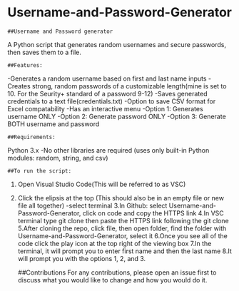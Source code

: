 # Username-and-Password-Generator
    ##Username and Password generator
A Python script that generates random usernames and secure passwords, then saves them to a file. 

    ##Features:
-Generates a random username based on first and last name inputs
-Creates strong, random passwords of a customizable length(mine is set to 10. For the Seurity+ standard of a password 9-12)
-Saves generated credentials to a text file(credentials.txt)
-Option to save CSV format for Excel compatability
-Has an interactive menu
    -Option 1: Generates username ONLY
    -Option 2: Generate password ONLY
    -Option 3: Generate BOTH username and password

    ##Requirements:
Python 3.x
-No other libraries are required (uses only built-in Python modules: random, string, and csv)

    ##To run the script:
1. Open Visual Studio Code(This will be referred to as VSC)
2. Click the elipsis at the top (This should also be in an empty file or new file all together)
       -select terminal
3.In Github: select Username-and-Password-Generator, click on code and copy the HTTPS link
4.In VSC terminal type git clone then paste the HTTPS link following the git clone
5.After cloning the repo, click file, then open folder, find the folder with Username-and-Password-Generator, select it
6.Once you see all of the code click the play icon at the top right of the viewing box
7.In the terminal, it will prompt you to enter first name and then the last name
8.It will prompt you with the options 1, 2, and 3.

    ##Contributions
For any contributions, please open an issue first to discuss what you would like to change and how you would do it.
